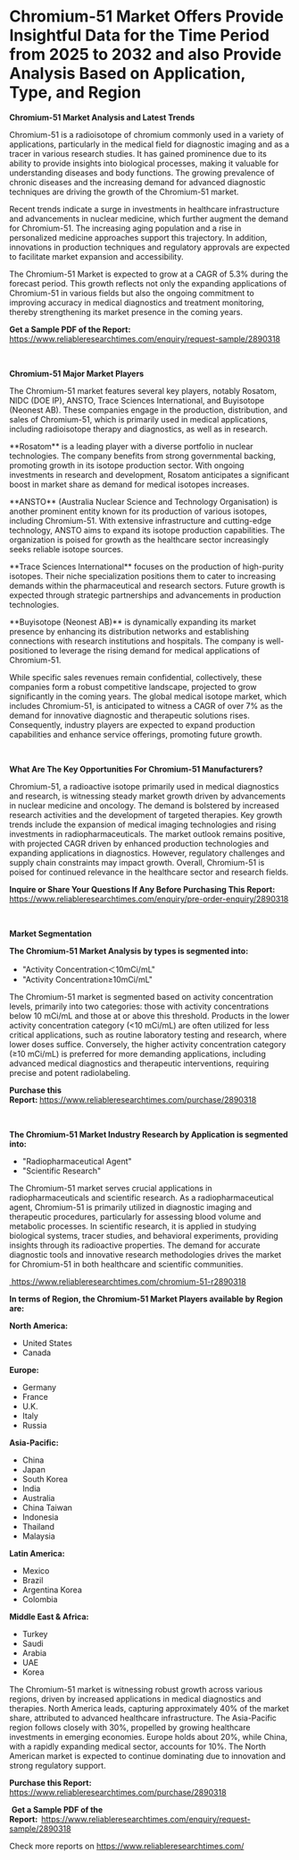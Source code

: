 <p><h1>Chromium-51 Market Offers Provide Insightful Data for the Time Period from 2025 to 2032 and also Provide Analysis Based on Application, Type, and Region</h1></p><p><strong>Chromium-51 Market Analysis and Latest Trends</strong></p>
<p><p>Chromium-51 is a radioisotope of chromium commonly used in a variety of applications, particularly in the medical field for diagnostic imaging and as a tracer in various research studies. It has gained prominence due to its ability to provide insights into biological processes, making it valuable for understanding diseases and body functions. The growing prevalence of chronic diseases and the increasing demand for advanced diagnostic techniques are driving the growth of the Chromium-51 market.</p><p>Recent trends indicate a surge in investments in healthcare infrastructure and advancements in nuclear medicine, which further augment the demand for Chromium-51. The increasing aging population and a rise in personalized medicine approaches support this trajectory. In addition, innovations in production techniques and regulatory approvals are expected to facilitate market expansion and accessibility.</p><p>The Chromium-51 Market is expected to grow at a CAGR of 5.3% during the forecast period. This growth reflects not only the expanding applications of Chromium-51 in various fields but also the ongoing commitment to improving accuracy in medical diagnostics and treatment monitoring, thereby strengthening its market presence in the coming years.</p></p>
<p><strong>Get a Sample PDF of the Report:&nbsp;</strong> <a href="https://www.reliableresearchtimes.com/enquiry/request-sample/2890318?utm_campaign=3191&utm_medium=2&utm_source=Github&utm_content=ia&utm_term=14032025&utm_id=chromium-51">https://www.reliableresearchtimes.com/enquiry/request-sample/2890318</a></p>
<p>&nbsp;</p>
<p><strong>Chromium-51 Major Market Players</strong></p>
<p><p>The Chromium-51 market features several key players, notably Rosatom, NIDC (DOE IP), ANSTO, Trace Sciences International, and Buyisotope (Neonest AB). These companies engage in the production, distribution, and sales of Chromium-51, which is primarily used in medical applications, including radioisotope therapy and diagnostics, as well as in research.</p><p>**Rosatom** is a leading player with a diverse portfolio in nuclear technologies. The company benefits from strong governmental backing, promoting growth in its isotope production sector. With ongoing investments in research and development, Rosatom anticipates a significant boost in market share as demand for medical isotopes increases.</p><p>**ANSTO** (Australia Nuclear Science and Technology Organisation) is another prominent entity known for its production of various isotopes, including Chromium-51. With extensive infrastructure and cutting-edge technology, ANSTO aims to expand its isotope production capabilities. The organization is poised for growth as the healthcare sector increasingly seeks reliable isotope sources.</p><p>**Trace Sciences International** focuses on the production of high-purity isotopes. Their niche specialization positions them to cater to increasing demands within the pharmaceutical and research sectors. Future growth is expected through strategic partnerships and advancements in production technologies.</p><p>**Buyisotope (Neonest AB)** is dynamically expanding its market presence by enhancing its distribution networks and establishing connections with research institutions and hospitals. The company is well-positioned to leverage the rising demand for medical applications of Chromium-51.</p><p>While specific sales revenues remain confidential, collectively, these companies form a robust competitive landscape, projected to grow significantly in the coming years. The global medical isotope market, which includes Chromium-51, is anticipated to witness a CAGR of over 7% as the demand for innovative diagnostic and therapeutic solutions rises. Consequently, industry players are expected to expand production capabilities and enhance service offerings, promoting future growth.</p></p>
<p>&nbsp;</p>
<p><strong>What Are The Key Opportunities For Chromium-51 Manufacturers?</strong></p>
<p><p>Chromium-51, a radioactive isotope primarily used in medical diagnostics and research, is witnessing steady market growth driven by advancements in nuclear medicine and oncology. The demand is bolstered by increased research activities and the development of targeted therapies. Key growth trends include the expansion of medical imaging technologies and rising investments in radiopharmaceuticals. The market outlook remains positive, with projected CAGR driven by enhanced production technologies and expanding applications in diagnostics. However, regulatory challenges and supply chain constraints may impact growth. Overall, Chromium-51 is poised for continued relevance in the healthcare sector and research fields.</p></p>
<p><strong>Inquire or Share Your Questions If Any Before Purchasing This Report:</strong> <a href="https://www.reliableresearchtimes.com/enquiry/pre-order-enquiry/2890318?utm_campaign=3191&utm_medium=2&utm_source=Github&utm_content=ia&utm_term=14032025&utm_id=chromium-51">https://www.reliableresearchtimes.com/enquiry/pre-order-enquiry/2890318</a></p>
<p>&nbsp;</p>
<p><strong>Market Segmentation</strong></p>
<p><strong>The Chromium-51 Market Analysis by types is segmented into:</strong></p>
<p><ul><li>"Activity Concentration＜10mCi/mL"</li><li>"Activity Concentration≥10mCi/mL"</li></ul></p>
<p><p>The Chromium-51 market is segmented based on activity concentration levels, primarily into two categories: those with activity concentrations below 10 mCi/mL and those at or above this threshold. Products in the lower activity concentration category (<10 mCi/mL) are often utilized for less critical applications, such as routine laboratory testing and research, where lower doses suffice. Conversely, the higher activity concentration category (≥10 mCi/mL) is preferred for more demanding applications, including advanced medical diagnostics and therapeutic interventions, requiring precise and potent radiolabeling.</p></p>
<p><strong>Purchase this Report:&nbsp;</strong><a href="https://www.reliableresearchtimes.com/purchase/2890318?utm_campaign=3191&utm_medium=2&utm_source=Github&utm_content=ia&utm_term=14032025&utm_id=chromium-51">https://www.reliableresearchtimes.com/purchase/2890318</a></p>
<p>&nbsp;</p>
<p><strong>The Chromium-51 Market Industry Research by Application is segmented into:</strong></p>
<p><ul><li>"Radiopharmaceutical Agent"</li><li>"Scientific Research"</li></ul></p>
<p><p>The Chromium-51 market serves crucial applications in radiopharmaceuticals and scientific research. As a radiopharmaceutical agent, Chromium-51 is primarily utilized in diagnostic imaging and therapeutic procedures, particularly for assessing blood volume and metabolic processes. In scientific research, it is applied in studying biological systems, tracer studies, and behavioral experiments, providing insights through its radioactive properties. The demand for accurate diagnostic tools and innovative research methodologies drives the market for Chromium-51 in both healthcare and scientific communities.</p></p>
<p><a href="https://www.reliableresearchtimes.com/chromium-51-r2890318?utm_campaign=3191&utm_medium=2&utm_source=Github&utm_content=ia&utm_term=14032025&utm_id=chromium-51">&nbsp;https://www.reliableresearchtimes.com/chromium-51-r2890318</a></p>
<p><strong>In terms of Region, the Chromium-51 Market Players available by Region are:</strong></p>
<p>
    <p> <strong> North America: </strong>
        <ul>
            <li>United States</li>
            <li>Canada</li>
        </ul>
        </p> 
    <p> <strong> Europe: </strong>
        <ul>
            <li>Germany</li>
            <li>France</li>
            <li>U.K.</li>
            <li>Italy</li>
            <li>Russia</li>
        </ul>
        </p> 
    <p> <strong> Asia-Pacific: </strong>
        <ul>
            <li>China</li>
            <li>Japan</li>
            <li>South Korea</li>
            <li>India</li>
            <li>Australia</li>
            <li>China Taiwan</li>
            <li>Indonesia</li>
            <li>Thailand</li>
            <li>Malaysia</li>
        </ul>
        </p> 
    <p> <strong> Latin America: </strong>
        <ul>
            <li>Mexico</li>
            <li>Brazil</li>
            <li>Argentina Korea</li>
            <li>Colombia</li>
        </ul>
        </p> 
    <p> <strong> Middle East & Africa: </strong>
        <ul>
            <li>Turkey</li>
            <li>Saudi</li>
            <li>Arabia</li>
            <li>UAE</li>
            <li>Korea</li>
        </ul>
    </p>
    </p>
<p><p>The Chromium-51 market is witnessing robust growth across various regions, driven by increased applications in medical diagnostics and therapies. North America leads, capturing approximately 40% of the market share, attributed to advanced healthcare infrastructure. The Asia-Pacific region follows closely with 30%, propelled by growing healthcare investments in emerging economies. Europe holds about 20%, while China, with a rapidly expanding medical sector, accounts for 10%. The North American market is expected to continue dominating due to innovation and strong regulatory support.</p></p>
<p><strong>Purchase this Report: </strong><a href="https://www.reliableresearchtimes.com/purchase/2890318?utm_campaign=3191&utm_medium=2&utm_source=Github&utm_content=ia&utm_term=14032025&utm_id=chromium-51">https://www.reliableresearchtimes.com/purchase/2890318</a></p>
<p>&nbsp;<strong>Get a Sample PDF of the Report:&nbsp;&nbsp;</strong><a href="https://www.reliableresearchtimes.com/enquiry/request-sample/2890318?utm_campaign=3191&utm_medium=2&utm_source=Github&utm_content=ia&utm_term=14032025&utm_id=chromium-51">https://www.reliableresearchtimes.com/enquiry/request-sample/2890318</a></p>
<p><strong></strong></p>
<p>Check more reports on <a href="https://www.reliableresearchtimes.com/?utm_campaign=3191&utm_medium=2&utm_source=Github&utm_content=ia&utm_term=14032025&utm_id=chromium-51">https://www.reliableresearchtimes.com/</a></p>